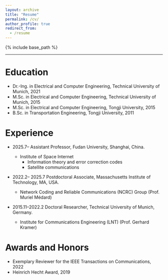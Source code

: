 ```yaml
---
layout: archive
title: "Resume"
permalink: /cv/
author_profile: true
redirect_from:
  - /resume
---
```


{% include base_path %}

***

Education
======
* Dr.-Ing. in Electrical and Computer Engineering, Technical University of Munich, 2021
* M.Sc. in Electrical and Computer Engineering, Technical University of Munich, 2015
* M.Sc. in Electrical and Computer Engineering, Tongji University, 2015
* B.Sc. in Transportation Engineering, Tongji University, 2011

Experience
======
* 2025.7– Assistant Professor, Fudan University, Shanghai, China.
  * Institute of Space Internet
    * Information theory and error correction codes
    * Satellite communications

* 2022.2– 2025.7 Postdoctoral Associate, Massachusetts Institute of Technology, MA, USA.
  * Network Coding and Reliable Communications (NCRC) Group (Prof. Muriel Médard)

* 2015.11–2022.2 Doctoral Researcher, Technical University of Munich, Germany.
  * Institute for Communications Engineering (LNT) (Prof. Gerhard Kramer)
  
  
Awards and Honors
======
* Exemplary Reviewer for the IEEE Transactions on Communications, 2022
* Heinrich Hecht Award, 2019
